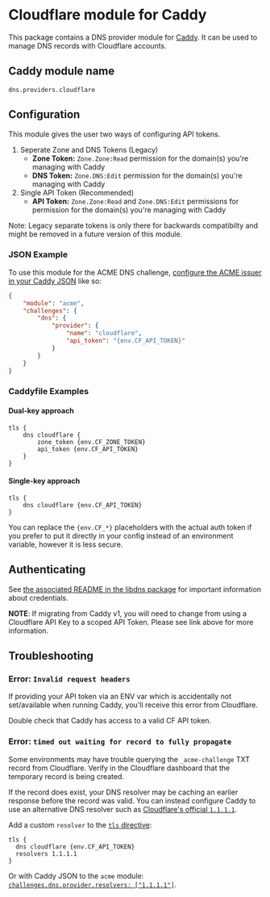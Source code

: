 Cloudflare module for Caddy
===========================

This package contains a DNS provider module for [Caddy](https://github.com/caddyserver/caddy). It can be used to manage DNS records with Cloudflare accounts.

## Caddy module name

```
dns.providers.cloudflare
```

## Configuration

This module gives the user two ways of configuring API tokens.

1. Seperate Zone and DNS Tokens (Legacy)
	- **Zone Token:** `Zone.Zone:Read` permission for the domain(s) you're managing with Caddy
	- **DNS Token:** `Zone.DNS:Edit` permission for the domain(s) you're managing with Caddy 
2. Single API Token (Recommended)
	- **API Token:** `Zone.Zone:Read` and `Zone.DNS:Edit` permissions for permission for the domain(s) you're managing with Caddy 

Note: Legacy separate tokens is only there for backwards compatibilty and might be removed in a future version of this module.


### JSON Example

To use this module for the ACME DNS challenge, [configure the ACME issuer in your Caddy JSON](https://caddyserver.com/docs/json/apps/tls/automation/policies/issuers/acme/) like so:

```json
{
	"module": "acme",
	"challenges": {
		"dns": {
			"provider": {
				"name": "cloudflare",
				"api_token": "{env.CF_API_TOKEN}"
			}
		}
	}
}
```

### Caddyfile Examples

#### Dual-key approach

```Caddyfile
tls {
	dns cloudflare {
		zone_token {env.CF_ZONE_TOKEN}
		api_token {env.CF_API_TOKEN}
	}
}
```

#### Single-key approach

```Caddyfile
tls {
	dns cloudflare {env.CF_API_TOKEN}
}
```

You can replace the `{env.CF_*}` placeholders with the actual auth token if you prefer to put it directly in your config instead of an environment variable, however it is less secure.


## Authenticating

See [the associated README in the libdns package](https://github.com/libdns/cloudflare) for important information about credentials.

**NOTE**: If migrating from Caddy v1, you will need to change from using a Cloudflare API Key to a scoped API Token. Please see link above for more information.

## Troubleshooting

### Error: `Invalid request headers`

If providing your API token via an ENV var which is accidentally not set/available when running Caddy, you'll receive this error from Cloudflare.

Double check that Caddy has access to a valid CF API token.

### Error: `timed out waiting for record to fully propagate`

Some environments may have trouble querying the `_acme-challenge` TXT record from Cloudflare. Verify in the Cloudflare dashboard that the temporary record is being created.

If the record does exist, your DNS resolver may be caching an earlier response before the record was valid. You can instead configure Caddy to use an alternative DNS resolver such as [Cloudflare's official `1.1.1.1`](https://www.cloudflare.com/en-gb/learning/dns/what-is-1.1.1.1/).

Add a custom `resolver` to the [`tls` directive](https://caddyserver.com/docs/caddyfile/directives/tls):

```
tls {
  dns cloudflare {env.CF_API_TOKEN}
  resolvers 1.1.1.1
}
```

Or with Caddy JSON to the `acme` module: [`challenges.dns.provider.resolvers: ["1.1.1.1"]`](https://caddyserver.com/docs/json/apps/tls/automation/policies/issuer/acme/challenges/dns/resolvers/).
